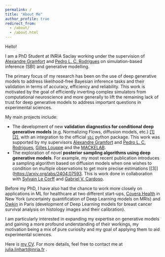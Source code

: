 ```yaml
---
permalink: /
title: "About Me"
author_profile: true
redirect_from:
  - /about/
  - /about.html
---
```


Hello!

I am a PhD Student at INRIA Saclay working under the supervision of [Alexandre Gramfort](https://alexandre.gramfort.net/) and [Pedro L. C. Rodrigues](https://plcrodrigues.github.io/) on simulation-based inference (SBI) and generative modelling.

The primary focus of my research has been on the use of deep generative models to address likelihood-free Bayesian inference tasks and their validation in terms of accuracy, efficiency and reliability. This work is motivated by the goal of efficiently inverting complex simulators from computational neuroscience and more generally to lift the remaining lack of trust for deep generative models to address important questions in experimental sciences.

My main projects include:
- The development of new **validation diagnostics for conditional deep generative models** (e.g. Normalizing Flows, diffusion models, etc.) [[1]](https://arxiv.org/abs/2306.03580)[[2]](https://arxiv.org/abs/2211.09602), with an integration to the official [`sbi`](https://github.com/sbi-dev/sbi) python package. This work was supported by my supervisors [Alexandre Gramfort](https://alexandre.gramfort.net/) and [Pedro L. C. Rodrigues](https://plcrodrigues.github.io/), [Gilles Louppe](https://glouppe.github.io/) and the [MACKELAB](https://www.mackelab.org/).
- The exploration of novel **posterior sampling algorithms using deep generative models**. For example, my most recent publication introduces a sampling algorithm based on diffusion models when one wishes to condition on multiple observations to get more precise estimations [[3]](https://arxiv.org/abs/2404.07593. This is work done in collaboration with [Sylvain Le Corff](https://sylvainlc.github.io/) and [Gabriel V. Cardoso](https://gabrielvc.github.io/).

Before my PhD, I have also had the chance to work more closely on applications in ML for healthcare at two different start-ups, [Covera Health](https://www.coverahealth.com/) in New York (uncertainty quantification of Deep Learning models on MRIs) and [Owkin](https://www.owkin.com/) in Paris (development of Deep Learning models for breast cancer survival analysis on histology images and their calibration).

I am particularly interested in expanding my expertise on generative models and gaining a more profound understanding of their workings, my motivation being a mix of pure curiosity and my goal of applying them to aid experimental sciences.

Here is [my CV](/files/Resume_Linhart.pdf). For more details, feel free to contact me at julia.linhart@inria.fr .